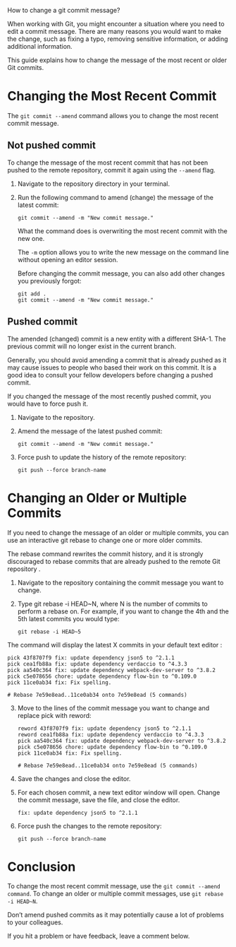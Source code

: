 How to change a git commit message?

When working with Git, you might encounter a situation where you need to edit a commit message. There are many reasons you would want to make the change, such as fixing a typo, removing sensitive information, or adding additional information.

This guide explains how to change the message of the most recent or older Git commits.

# Changing the Most Recent Commit

The `git commit --amend` command allows you to change the most recent commit message.

## Not pushed commit

To change the message of the most recent commit that has not been pushed to the remote repository, commit it again using the `--amend` flag.

01. Navigate to the repository directory in your terminal.

02. Run the following command to amend (change) the message of the latest commit:

    `git commit --amend -m "New commit message."`

    What the command does is overwriting the most recent commit with the new one.

    The `-m` option allows you to write the new message on the command line without opening an editor session.

    Before changing the commit message, you can also add other changes you previously forgot:

    ```
    git add .
    git commit --amend -m "New commit message."
    ```	

## Pushed commit

The amended (changed) commit is a new entity with a different SHA-1. The previous commit will no longer exist in the current branch.

Generally, you should avoid amending a commit that is already pushed as it may cause issues to people who based their work on this commit. It is a good idea to consult your fellow developers before changing a pushed commit.

If you changed the message of the most recently pushed commit, you would have to force push it.

01. Navigate to the repository.

02. Amend the message of the latest pushed commit:

    ```
    git commit --amend -m "New commit message."
    ```

03. Force push to update the history of the remote repository:

    ```
    git push --force branch-name
    ```

# Changing an Older or Multiple Commits

If you need to change the message of an older or multiple commits, you can use an interactive git rebase to change one or more older commits.

The rebase command rewrites the commit history, and it is strongly discouraged to rebase commits that are already pushed to the remote Git repository .

01. Navigate to the repository containing the commit message you want to change.

02. Type git rebase -i HEAD~N, where N is the number of commits to perform a rebase on. For example, if you want to change the 4th and the 5th latest commits you would type:

    `git rebase -i HEAD~5`

  The command will display the latest X commits in your default text editor :
  
  ```
  pick 43f8707f9 fix: update dependency json5 to ^2.1.1
  pick cea1fb88a fix: update dependency verdaccio to ^4.3.3
  pick aa540c364 fix: update dependency webpack-dev-server to ^3.8.2
  pick c5e078656 chore: update dependency flow-bin to ^0.109.0
  pick 11ce0ab34 fix: Fix spelling.
  
  # Rebase 7e59e8ead..11ce0ab34 onto 7e59e8ead (5 commands)
  ```

03. Move to the lines of the commit message you want to change and replace pick with reword:

    ```
    reword 43f8707f9 fix: update dependency json5 to ^2.1.1
    reword cea1fb88a fix: update dependency verdaccio to ^4.3.3
    pick aa540c364 fix: update dependency webpack-dev-server to ^3.8.2
    pick c5e078656 chore: update dependency flow-bin to ^0.109.0
    pick 11ce0ab34 fix: Fix spelling.
    
    # Rebase 7e59e8ead..11ce0ab34 onto 7e59e8ead (5 commands)
    ```

04. Save the changes and close the editor.

05. For each chosen commit, a new text editor window will open. Change the commit message, save the file, and close the editor.

    ```
    fix: update dependency json5 to ^2.1.1
    ```

06. Force push the changes to the remote repository:

    ```
    git push --force branch-name
    ```

# Conclusion

To change the most recent commit message, use the `git commit --amend command`. To change an older or multiple commit messages, use `git rebase -i HEAD~N`.

Don’t amend pushed commits as it may potentially cause a lot of problems to your colleagues.

If you hit a problem or have feedback, leave a comment below.
